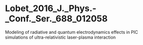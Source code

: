 # Lobet_2016_J._Phys.-_Conf._Ser._688_012058
Modeling of radiative and quantum electrodynamics effects in PIC simulations of ultra-relativistic laser-plasma interaction
